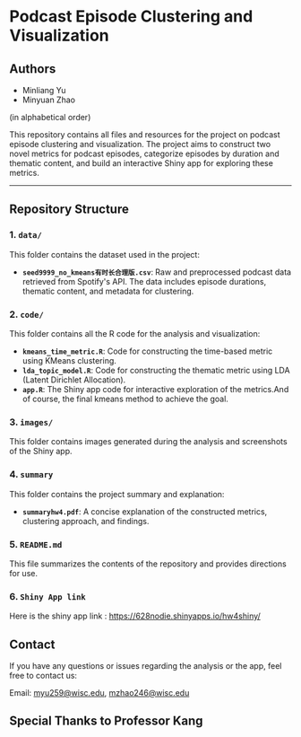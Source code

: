 
# Podcast Episode Clustering and Visualization
## Authors 
- Minliang Yu 
- Minyuan Zhao

(in alphabetical order) 

This repository contains all files and resources for the project on podcast episode clustering and visualization. The project aims to construct two novel metrics for podcast episodes, categorize episodes by duration and thematic content, and build an interactive Shiny app for exploring these metrics.

---

## Repository Structure

### 1. `data/`
This folder contains the dataset used in the project:
- **`seed9999_no_kmeans有时长合理版.csv`**: Raw and preprocessed podcast data retrieved from Spotify's API. The data includes episode durations, thematic content, and metadata for clustering.

### 2. `code/`
This folder contains all the R code for the analysis and visualization:
- **`kmeans_time_metric.R`**: Code for constructing the time-based metric using KMeans clustering.
- **`lda_topic_model.R`**: Code for constructing the thematic metric using LDA (Latent Dirichlet Allocation).
- **`app.R`**: The Shiny app code for interactive exploration of the metrics.And of course, the final kmeans method to achieve the goal.

### 3. `images/`
This folder contains images generated during the analysis and screenshots of the Shiny app.

### 4. `summary`
This folder contains the project summary and explanation:
- **`summaryhw4.pdf`**: A concise explanation of the constructed metrics, clustering approach, and findings.

### 5. `README.md`
This file summarizes the contents of the repository and provides directions for use.
### 6. `Shiny App link`
Here is the shiny app link : https://628nodie.shinyapps.io/hw4shiny/

## Contact
If you have any questions or issues regarding the analysis or the app, feel free to contact us:

  Email: myu259@wisc.edu, mzhao246@wisc.edu

 
**Special Thanks to Professor Kang**
---
